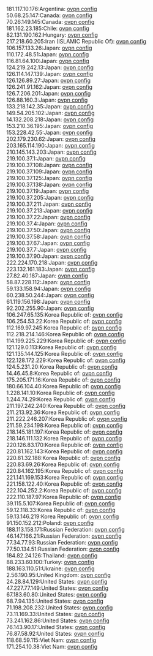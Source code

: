 181.117.10.176:Argentina: [ovpn config](vpn/181_117_10_176.ovpn)  
50.68.25.147:Canada: [ovpn config](vpn/50_68_25_147.ovpn)  
70.26.149.145:Canada: [ovpn config](vpn/70_26_149_145.ovpn)  
181.162.23.185:Chile: [ovpn config](vpn/181_162_23_185.ovpn)  
82.131.190.162:Hungary: [ovpn config](vpn/82_131_190_162.ovpn)  
217.218.60.205:Iran (ISLAMIC Republic Of): [ovpn config](vpn/217_218_60_205.ovpn)  
106.157.133.26:Japan: [ovpn config](vpn/106_157_133_26.ovpn)  
110.172.48.51:Japan: [ovpn config](vpn/110_172_48_51.ovpn)  
116.81.64.100:Japan: [ovpn config](vpn/116_81_64_100.ovpn)  
124.219.242.13:Japan: [ovpn config](vpn/124_219_242_13.ovpn)  
126.114.147.139:Japan: [ovpn config](vpn/126_114_147_139.ovpn)  
126.126.89.27:Japan: [ovpn config](vpn/126_126_89_27.ovpn)  
126.241.91.162:Japan: [ovpn config](vpn/126_241_91_162.ovpn)  
126.7.206.201:Japan: [ovpn config](vpn/126_7_206_201.ovpn)  
126.88.160.3:Japan: [ovpn config](vpn/126_88_160_3.ovpn)  
133.218.142.35:Japan: [ovpn config](vpn/133_218_142_35.ovpn)  
149.54.205.102:Japan: [ovpn config](vpn/149_54_205_102.ovpn)  
14.132.208.218:Japan: [ovpn config](vpn/14_132_208_218.ovpn)  
153.210.36.195:Japan: [ovpn config](vpn/153_210_36_195.ovpn)  
153.228.42.55:Japan: [ovpn config](vpn/153_228_42_55.ovpn)  
202.179.230.62:Japan: [ovpn config](vpn/202_179_230_62.ovpn)  
203.165.114.190:Japan: [ovpn config](vpn/203_165_114_190.ovpn)  
210.145.143.203:Japan: [ovpn config](vpn/210_145_143_203.ovpn)  
219.100.37.1:Japan: [ovpn config](vpn/219_100_37_1.ovpn)  
219.100.37.108:Japan: [ovpn config](vpn/219_100_37_108.ovpn)  
219.100.37.109:Japan: [ovpn config](vpn/219_100_37_109.ovpn)  
219.100.37.125:Japan: [ovpn config](vpn/219_100_37_125.ovpn)  
219.100.37.138:Japan: [ovpn config](vpn/219_100_37_138.ovpn)  
219.100.37.19:Japan: [ovpn config](vpn/219_100_37_19.ovpn)  
219.100.37.205:Japan: [ovpn config](vpn/219_100_37_205.ovpn)  
219.100.37.211:Japan: [ovpn config](vpn/219_100_37_211.ovpn)  
219.100.37.213:Japan: [ovpn config](vpn/219_100_37_213.ovpn)  
219.100.37.22:Japan: [ovpn config](vpn/219_100_37_22.ovpn)  
219.100.37.4:Japan: [ovpn config](vpn/219_100_37_4.ovpn)  
219.100.37.50:Japan: [ovpn config](vpn/219_100_37_50.ovpn)  
219.100.37.58:Japan: [ovpn config](vpn/219_100_37_58.ovpn)  
219.100.37.67:Japan: [ovpn config](vpn/219_100_37_67.ovpn)  
219.100.37.7:Japan: [ovpn config](vpn/219_100_37_7.ovpn)  
219.100.37.90:Japan: [ovpn config](vpn/219_100_37_90.ovpn)  
222.224.170.218:Japan: [ovpn config](vpn/222_224_170_218.ovpn)  
223.132.161.183:Japan: [ovpn config](vpn/223_132_161_183.ovpn)  
27.82.40.187:Japan: [ovpn config](vpn/27_82_40_187.ovpn)  
58.87.228.112:Japan: [ovpn config](vpn/58_87_228_112.ovpn)  
59.133.158.94:Japan: [ovpn config](vpn/59_133_158_94.ovpn)  
60.238.50.244:Japan: [ovpn config](vpn/60_238_50_244.ovpn)  
61.119.156.198:Japan: [ovpn config](vpn/61_119_156_198.ovpn)  
92.202.255.90:Japan: [ovpn config](vpn/92_202_255_90.ovpn)  
106.247.65.135:Korea Republic of: [ovpn config](vpn/106_247_65_135.ovpn)  
106.254.53.22:Korea Republic of: [ovpn config](vpn/106_254_53_22.ovpn)  
112.169.97.245:Korea Republic of: [ovpn config](vpn/112_169_97_245.ovpn)  
112.218.214.146:Korea Republic of: [ovpn config](vpn/112_218_214_146.ovpn)  
114.199.225.229:Korea Republic of: [ovpn config](vpn/114_199_225_229.ovpn)  
121.129.0.113:Korea Republic of: [ovpn config](vpn/121_129_0_113.ovpn)  
121.135.144.125:Korea Republic of: [ovpn config](vpn/121_135_144_125.ovpn)  
122.128.172.229:Korea Republic of: [ovpn config](vpn/122_128_172_229.ovpn)  
124.5.231.20:Korea Republic of: [ovpn config](vpn/124_5_231_20.ovpn)  
14.46.45.8:Korea Republic of: [ovpn config](vpn/14_46_45_8.ovpn)  
175.205.171.16:Korea Republic of: [ovpn config](vpn/175_205_171_16.ovpn)  
180.66.104.40:Korea Republic of: [ovpn config](vpn/180_66_104_40.ovpn)  
1.228.141.10:Korea Republic of: [ovpn config](vpn/1_228_141_10.ovpn)  
1.244.74.29:Korea Republic of: [ovpn config](vpn/1_244_74_29.ovpn)  
211.197.242.240:Korea Republic of: [ovpn config](vpn/211_197_242_240.ovpn)  
211.213.92.36:Korea Republic of: [ovpn config](vpn/211_213_92_36.ovpn)  
211.222.246.207:Korea Republic of: [ovpn config](vpn/211_222_246_207.ovpn)  
211.59.234.198:Korea Republic of: [ovpn config](vpn/211_59_234_198.ovpn)  
218.145.181.197:Korea Republic of: [ovpn config](vpn/218_145_181_197.ovpn)  
218.146.111.132:Korea Republic of: [ovpn config](vpn/218_146_111_132.ovpn)  
220.126.83.170:Korea Republic of: [ovpn config](vpn/220_126_83_170.ovpn)  
220.81.162.143:Korea Republic of: [ovpn config](vpn/220_81_162_143.ovpn)  
220.81.32.188:Korea Republic of: [ovpn config](vpn/220_81_32_188.ovpn)  
220.83.69.26:Korea Republic of: [ovpn config](vpn/220_83_69_26.ovpn)  
220.84.162.195:Korea Republic of: [ovpn config](vpn/220_84_162_195.ovpn)  
221.141.169.153:Korea Republic of: [ovpn config](vpn/221_141_169_153.ovpn)  
221.158.122.40:Korea Republic of: [ovpn config](vpn/221_158_122_40.ovpn)  
222.104.252.2:Korea Republic of: [ovpn config](vpn/222_104_252_2.ovpn)  
222.110.187.97:Korea Republic of: [ovpn config](vpn/222_110_187_97.ovpn)  
39.115.5.107:Korea Republic of: [ovpn config](vpn/39_115_5_107.ovpn)  
59.12.118.33:Korea Republic of: [ovpn config](vpn/59_12_118_33.ovpn)  
59.13.146.219:Korea Republic of: [ovpn config](vpn/59_13_146_219.ovpn)  
91.150.152.212:Poland: [ovpn config](vpn/91_150_152_212.ovpn)  
188.113.158.171:Russian Federation: [ovpn config](vpn/188_113_158_171.ovpn)  
46.147.166.21:Russian Federation: [ovpn config](vpn/46_147_166_21.ovpn)  
77.34.77.93:Russian Federation: [ovpn config](vpn/77_34_77_93.ovpn)  
77.50.134.51:Russian Federation: [ovpn config](vpn/77_50_134_51.ovpn)  
184.82.24.126:Thailand: [ovpn config](vpn/184_82_24_126.ovpn)  
88.233.60.100:Turkey: [ovpn config](vpn/88_233_60_100.ovpn)  
188.163.110.51:Ukraine: [ovpn config](vpn/188_163_110_51.ovpn)  
2.56.190.95:United Kingdom: [ovpn config](vpn/2_56_190_95.ovpn)  
24.28.84.129:United States: [ovpn config](vpn/24_28_84_129.ovpn)  
47.227.77.149:United States: [ovpn config](vpn/47_227_77_149.ovpn)  
67.183.60.80:United States: [ovpn config](vpn/67_183_60_80.ovpn)  
68.7.94.135:United States: [ovpn config](vpn/68_7_94_135.ovpn)  
71.198.208.232:United States: [ovpn config](vpn/71_198_208_232.ovpn)  
73.11.169.33:United States: [ovpn config](vpn/73_11_169_33.ovpn)  
73.241.162.86:United States: [ovpn config](vpn/73_241_162_86.ovpn)  
76.143.90.17:United States: [ovpn config](vpn/76_143_90_17.ovpn)  
76.87.58.92:United States: [ovpn config](vpn/76_87_58_92.ovpn)  
118.68.59.115:Viet Nam: [ovpn config](vpn/118_68_59_115.ovpn)  
171.254.10.38:Viet Nam: [ovpn config](vpn/171_254_10_38.ovpn)  
